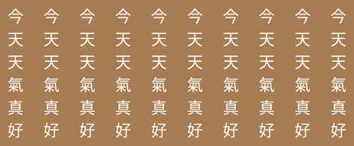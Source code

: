 <!DOCTYPE html>
<html lang="zh-Hant">
<head>
  <meta charset="UTF-8">
  <meta name="viewport" content="width=device-width, initial-scale=1.0">
  <title>今天天氣真好</title>
  <style>
    html, body {
      margin: 0;
      padding: 0;
      height: 100%;
      background-color: #a67c52; /* 外框棕色 */
      display: flex;
      justify-content: center;
      align-items: center;
    }

    .inner-box {
      width: 99%;
      height: 99%;
      background-color: #1a1616; /* 中間黑色 */
      display: flex;
      justify-content: center;
      align-items: center;
    }

    .text-row {
      display: flex;
      gap: 40px; /* 文字之間的間距 */
    }

    .text-row div {
      color: white;
      font-size: 2rem;
      font-family: Arial, sans-serif;
    }
  </style>
</head>
<body>
  <div class="inner-box">
    <div class="text-row">
      <div>今天天氣真好</div>
      <div>今天天氣真好</div>
      <div>今天天氣真好</div>
      <div>今天天氣真好</div>
      <div>今天天氣真好</div>
      <div>今天天氣真好</div>
      <div>今天天氣真好</div>
      <div>今天天氣真好</div>
      <div>今天天氣真好</div>
      <div>今天天氣真好</div>
    </div>
  </div>
</body>
</html>
